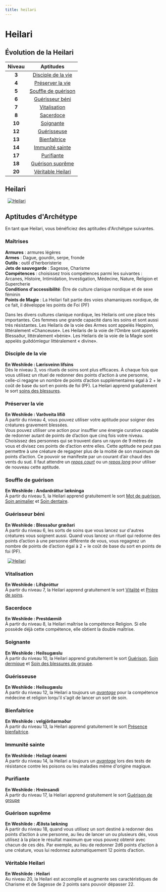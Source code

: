 ```yaml
---
title: heilari
---
```

# Heilari

## Évolution de la Heilari

|Niveau|Aptitudes|
|:-:|:-:|
|**3**|[Disciple de la vie](#disciple-de-la-vie)|
|**4**|[Préserver la vie](#preserver-la-vie)|
|**5**|[Souffle de guérison](#souffle-de-guerison)|
|**6**|[Guérisseur béni](#guerisseur-beni)|
|**7**|[Vitalisation](#vitalisation)|
|**8**|[Sacerdoce](#sacerdoce)|
|**10**|[Soignante](#soignante)|
|**12**|[Guérisseuse](#guerisseuse)|
|**13**|[Bienfaitrice](#bienfaitrice)|
|**14**|[Immunité sainte](#immunite-sainte)|
|**17**|[Purifiante](#purifiante)|
|**18**|[Guérison suprême](#guerison-supreme)|
|**20**|[Véritable Heilari](#veritable-heilari)|

## Heilari
&nbsp;
[![Heilari](https://www.douaratil.fr/illustrations/archetype/heilarim.png)](https://www.douaratil.fr/illustrations/archetype/heilari.jpg)  

## Aptitudes d'Archétype
En tant que Heilari, vous bénéficiez des aptitudes d'Archétype suivantes.

### Maîtrises
**Armures** : armures légères  
**Armes** : Dague, gourdin, serpe, fronde    
**Outils** : outil d'herboristerie    
**Jets de sauvegarde** : Sagesse, Charisme  
**Compétences** : choisissez trois compétences parmi les suivantes : Arcanes, Histoire, Intimidation, Investigation, Médecine, Nature, Religion et Supercherie  
**Conditions d'accessibilité**: Être de culture clanique nordique et de sexe féminin  
**Points de Magie** : La Heilari fait partie des voies shamaniques nordique, de ce fait, il développe les points de Foi (PF)  

Dans les divers cultures clanique nordique, les Heilaris ont une place très importantes. Ces femmes une grande capacité dans les soins et sont aussi très résistantes. Les Heilaris de la voie des Armes sont appelés Heppinn, littéralement «Chanceuse». Les Heilaris de la voie de l’Ombre sont appelés Blessaður, littéralement «bénie». Les Heilaris de la voie de la Magie sont appelés guðdómlegur littéralement « divine».  

### Disciple de la vie
**En Weshlède : Lærisveinn lífsins**  
Dès le niveau 3, vos rituels de soins sont plus efficaces. À chaque fois que vous utilisez un rituel de redonner des points d’action à une personne, celle-ci regagne un nombre de points d’action supplémentaires égal à 2 + le coût de base du sort en points de foi (PF). La Heilari apprend gratuitement le sort [soins des blessures](/grimoire/soin-des-blessures).

### Préserver la vie
**En Weshlède : Varðveita lífið**  
À partir du niveau 4, vous pouvez utiliser votre aptitude pour soigner des créatures gravement blessées.  
Vous pouvez utiliser une action pour insuffler une énergie curative capable de redonner autant de points de d’action que cinq fois votre niveau. Choisissez des personnes qui se trouvent dans un rayon de 9 mètres de vous et divisez ces points de d’action entre elles. Cette aptitude ne peut pas permettre à une créature de regagner plus de la moitié de son maximum de points d’action. Ce pouvoir se manifeste par un courant d’air chaud des vents du sud. Il faut attendre un [_repos court_](/gerer-la-sante-du-personnage/#repos-court) ou un [_repos long_](/gerer-la-sante-du-personnage/#repos-long) pour utiliser de nouveau cette aptitude.  

### Souffle de guérison
**En Weshlède : Andardráttur lækninga**  
À partir du niveau 5, la Heilari apprend gratuitement le sort [Mot de guérison](/grimoire/mot-de-guerison), [Soin animalier](/grimoire/soin-animalier) et [Soin dentaire](/grimoire/soin-dentaire).   

### Guérisseur béni
**En Weshlède : Blessaður græðari**  
À partir du niveau 6, les sorts de soins que vous lancez sur d'autres créatures vous soignent aussi. Quand vous lancez un rituel qui redonne des points d’action à une personne différente de vous, vous regagnez un nombre de points de d’action égal à 2 + le coût de base du sort en points de foi (PF).  

&nbsp;
[![Heilari](https://www.douaratil.fr/illustrations/archetype/heilarisoinsm.png)](https://www.douaratil.fr/illustrations/archetype/heilarisoins.jpg)  

### Vitalisation  
**En Weshlède : Lífsþróttur**  
À partir du niveau 7, la Heilari apprend gratuitement le sort [Vitalité](/grimoire/vitalite) et [Prière de soins](/grimoire/priere-de-soin).

### Sacerdoce  
**En Weshlède : Prestdæmið**  
À partir du niveau 8, la Heilari maîtrise la compétence Religion. Si elle possède déjà cette compétence, elle obtient la double maîtrise.  

### Soignante  
**En Weshlède : Heilsugæslu**  
À partir du niveau 10, la Heilari apprend gratuitement le sort [Guérison](/grimoire/guerison), [Soin dermique](/grimoire/soin-dermique) et [Soin des blessures de groupe](/grimoire/soins-des-blessures-de-groupe).  

### Guérisseuse  
**En Weshlède : Heilsugæslu**  
À partir du niveau 12, la Heilari a toujours un [_avantage_](/utiliser-les-caracteristiques/#avantage-et-desavantage) pour la compétence médecine et religion lorqu'il s'agit de lancer un sort de soin.  

### Bienfaitrice  
**En Weshlède : velgjörðarmaður**  
À partir du niveau 13, la Heilari apprend gratuitement le sort [Présence bienfaitrice](/grimoire/presence-bienfaitrice).  

### Immunité sainte  
**En Weshlède : Heilagt ónæmi**  
À partir du niveau 14, la Heilari a toujours un [_avantage_](/utiliser-les-caracteristiques/#avantage-et-desavantage) lors des tests de résistance contre les poisons ou les maladies même d'origine magique.  

### Purifiante  
**En Weshlède : Hreinsandi**  
À partir du niveau 17, la Heilari apprend gratuitement le sort [Guérison de groupe](/grimoire/guerison-de-groupe)

### Guérison suprême  
**En Weshlède : Æðsta lækning**  
À partir du niveau 18, quand vous utilisez un sort destiné à redonner des points d’action à une personne, au lieu de lancer un ou plusieurs dés, vous utilisez à la place le résultat maximum que vous pouvez obtenir avec chacun de ces dés. Par exemple, au lieu de redonner 2d6 points d’action à une créature, vous lui redonnez automatiquement 12 points d’action.  

### Véritable Heilari
**En Weshlède : Heilari**  
Au niveau 20, la Heilari est accomplie et augmente ses caractéristiques de Charisme et de Sagesse de 2 points sans pouvoir dépasser 22.
